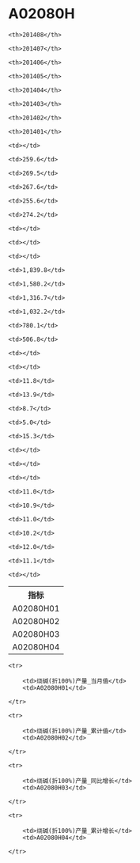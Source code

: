 A02080H
======


<table>

<tr>
    <th>指标</th>
    
    <th>201408</th>
    
    <th>201407</th>
    
    <th>201406</th>
    
    <th>201405</th>
    
    <th>201404</th>
    
    <th>201403</th>
    
    <th>201402</th>
    
    <th>201401</th>
    
</tr>


<tr>
    <td>A02080H01</td>
    
    <td></td>
    
    <td>259.6</td>
    
    <td>269.5</td>
    
    <td>267.6</td>
    
    <td>255.6</td>
    
    <td>274.2</td>
    
    <td></td>
    
    <td></td>
    

</tr>

<tr>
    <td>A02080H02</td>
    
    <td></td>
    
    <td>1,839.8</td>
    
    <td>1,580.2</td>
    
    <td>1,316.7</td>
    
    <td>1,032.2</td>
    
    <td>780.1</td>
    
    <td>506.8</td>
    
    <td></td>
    

</tr>

<tr>
    <td>A02080H03</td>
    
    <td></td>
    
    <td>11.8</td>
    
    <td>13.9</td>
    
    <td>8.7</td>
    
    <td>5.0</td>
    
    <td>15.3</td>
    
    <td></td>
    
    <td></td>
    

</tr>

<tr>
    <td>A02080H04</td>
    
    <td></td>
    
    <td>11.0</td>
    
    <td>10.9</td>
    
    <td>11.0</td>
    
    <td>10.2</td>
    
    <td>12.0</td>
    
    <td>11.1</td>
    
    <td></td>
    

</tr>


</table>

<table>
    
    <tr>

        <td>烧碱(折100%)产量_当月值</td>
        <td>A02080H01</td>

    </tr>
    
    <tr>

        <td>烧碱(折100%)产量_累计值</td>
        <td>A02080H02</td>

    </tr>
    
    <tr>

        <td>烧碱(折100%)产量_同比增长</td>
        <td>A02080H03</td>

    </tr>
    
    <tr>

        <td>烧碱(折100%)产量_累计增长</td>
        <td>A02080H04</td>

    </tr>
    
</table>